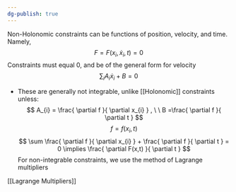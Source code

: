 ```yaml
---
dg-publish: true
---
```

Non-Holonomic constraints can be functions of position, velocity, and time. Namely, 
$$
F = F(x_{i},\dot{x}_{i},t)=0
$$
Constraints must equal 0, and be of the general form for velocity
$$
\sum_{i} A_{i}\dot{x}_{i} + B=0 
$$
- These are generally not integrable, unlike [[Holonomic]] constraints  unless: 
$$
A_{i} = \frac{ \partial f }{ \partial x_{i} } , \ \ B =\frac{ \partial f }{ \partial t } 
$$
$$
f = f(x_{i},t)
$$
$$
\sum \frac{ \partial f }{ \partial x_{i} }  + \frac{ \partial f }{ \partial t  } = 0 \implies \frac{ \partial F(x,t) }{ \partial t } 
$$
For non-integrable constraints, we use the method of Lagrange multipliers

[[Lagrange Multipliers]]


